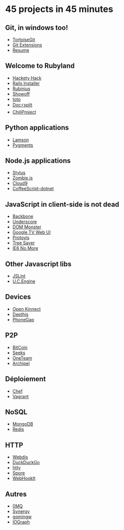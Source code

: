 45 projects in 45 minutes
=========================

Git, in windows too!
--------------------

* [TortoiseGit](http://code.google.com/p/tortoisegit/)
* [Git Extensions](http://code.google.com/p/gitextensions/)
* [Resume](http://resume.github.com/)

Welcome to Rubyland
-------------------

* [Hackety Hack](http://hackety-hack.com/)
* [Rails Installer](http://railsinstaller.org/)
* [Rubinius](http://rubini.us/)
* [Showoff](http://github.com/schacon/showoff)
* [toto](http://cloudhead.io/toto)
* [Doc⚡split](http://documentcloud.github.com/docsplit/)
* [ChiliProject](https://www.chiliproject.org/)

Python applications
-------------------

* [Lamson](http://lamsonproject.org/)
* [Pygments](http://pygments.org/)

Node.js applications
--------------------

* [Stylus](https://github.com/LearnBoost/stylus)
* [Zombie.js](http://zombie.labnotes.org/)
* [Cloud9](http://www.cloud9ide.com/)
* [CoffeeScript-dotnet](https://github.com/abolibibelot/coffeescript-dotnet)

JavaScript in client-side is not dead
-------------------------------------

* [Backbone](http://documentcloud.github.com/backbone/)
* [Underscore](http://documentcloud.github.com/underscore/)
* [DOM Monster](http://mir.aculo.us/dom-monster/)
* [Google TV Web UI](https://code.google.com/p/gtv-ui-lib/)
* [Protovis](http://vis.stanford.edu/protovis/)
* [Tree Saver](http://treesaverjs.com/)
* [IE6 No More](http://www.ie6nomore.com/)

Other Javascript libs
---------------------

* [JSLint](http://www.jslint.com/)
* [U.C.Engine](http://www.ucengine.org/)

Devices
-------

* [Open Kinnect](http://openkinect.org/wiki/Main_Page)
* [Depthjs](http://depthjs.media.mit.edu/)
* [PhoneGap](http://www.phonegap.com/)

P2P
---

* [BitCoin](http://www.bitcoin.org/)
* [Seeks](http://www.seeks-project.info/site/)
* [OneTeam](https://oneteam.im/)
* [Archipel](http://archipelproject.org/)

Déploiement
-----------

* [Chef](http://wiki.opscode.com/display/chef/Home)
* [Vagrant](http://vagrantup.com/)

NoSQL
-----

* [MongoDB](http://www.mongodb.org/)
* [Redis](http://redis.io/)

HTTP
----

* [Webdis](http://webd.is/)
* [DuckDuckGo](https://duckduckgo.com/)
* [htty](http://htty.github.com/)
* [Spore](http://github.com/SPORE/specifications)
* [WebHookIt](http://webhookit.com/docs/index.html)

Autres
------

* [0MQ](http://www.zeromq.org/)
* [Synergy](http://synergy-foss.org/)
* [gomingw](http://code.google.com/p/gomingw/)
* [IOGraph](http://iographica.com/)

